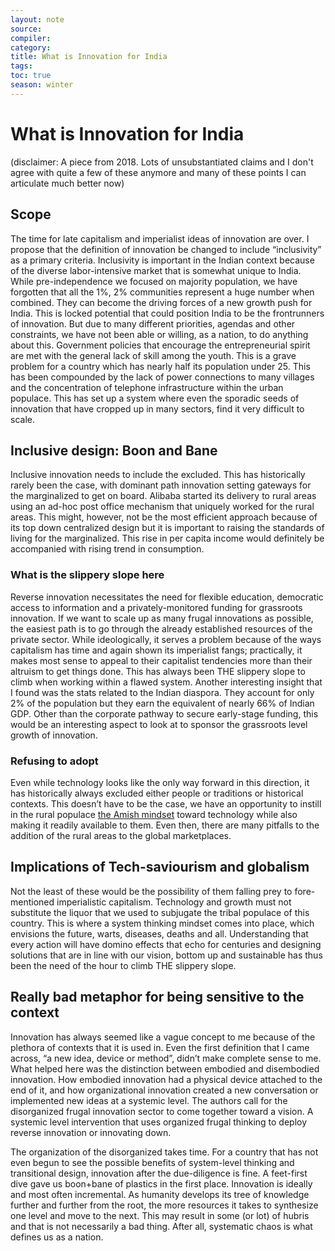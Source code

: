 ```yaml
---
layout: note
source:
compiler:
category:
title: What is Innovation for India
tags: 
toc: true
season: winter
---
```


# What is Innovation for India

(disclaimer: A piece from 2018. Lots of unsubstantiated claims and I don't agree with quite a few of these anymore and many of these points I can articulate much better now)

## Scope 

The time for late capitalism and imperialist ideas of innovation are over. I propose that the definition of innovation be changed to include “inclusivity” as a primary criteria. Inclusivity is important in the Indian context because of the diverse labor-intensive market that is somewhat unique to India. While pre-independence we focused on majority population, we have forgotten that all the 1%, 2% communities represent a huge number when combined. They can become the driving forces of a new growth push for India. This is locked potential that could position India to be the frontrunners of innovation. But due to many different priorities, agendas and other constraints, we have not been able or willing, as a nation, to do anything about this. Government policies that encourage the entrepreneurial spirit are met with the general lack of skill among the youth. This is a grave problem for a country which has nearly half its population under 25. This has been compounded by the lack of power connections to many villages and the concentration of telephone infrastructure within the urban populace. This has set up a system where even the sporadic seeds of innovation that have cropped up in many sectors, find it very difficult to scale.

## Inclusive design: Boon and Bane

Inclusive innovation needs to include the excluded. This has historically rarely been the case, with dominant path innovation setting gateways for the marginalized to get on board. Alibaba started its delivery to rural areas using an ad-hoc post office mechanism that uniquely worked for the rural areas. This might, however, not be the most efficient approach because of its top down centralized design but it is important to  raising the standards of living for the marginalized. This rise in per capita income would definitely be accompanied with rising trend in consumption.

### What is the slippery slope here

Reverse innovation necessitates the need for flexible education, democratic access to information and a privately-monitored funding for grassroots innovation. If we want to scale up as many frugal innovations as possible, the easiest path is to go through the already established resources of the private sector. While ideologically, it serves a problem because of the ways capitalism has time and again shown its imperialist fangs; practically, it makes most sense to appeal to their capitalist tendencies more than their altruism to get things done. This has always been THE slippery slope to climb when working within a flawed system. Another interesting insight that I found was the stats related to the Indian diaspora. They account for only 2% of the population but they earn the equivalent of nearly 66% of Indian GDP. Other than the corporate pathway to secure early-stage funding, this would be an interesting aspect to look at to sponsor the grassroots level growth of innovation.

### Refusing to adopt 

Even while technology looks like the only way forward in this direction, it has historically always excluded either people or traditions or historical contexts. This doesn’t have to be the case, we have an opportunity to instill in the rural populace [the Amish mindset](https://qz.com/1275194/the-amish-understand-a-life-changing-truth-about-technology-the-rest-of-us-dont/) toward technology while also making it readily available to them. Even then, there are many pitfalls to the addition of the rural areas to the global marketplaces. 

## Implications of Tech-saviourism and globalism

Not the least of these would be the possibility of them falling prey to fore-mentioned imperialistic capitalism. Technology and growth must not substitute the liquor that we used to subjugate the tribal populace of this country. This is where a system thinking mindset comes into place, which envisions the future, warts, diseases, deaths and all. Understanding that every action will have domino effects that echo for centuries and designing solutions that are in line with our vision, bottom up and sustainable has thus been the need of the hour to climb THE slippery slope.

## Really bad metaphor for being sensitive to the context

Innovation has always seemed like a vague concept to me because of the plethora of contexts that it is used in. Even the first definition that I came across, “a new idea, device or method”, didn’t make complete sense to me. What helped here was the distinction between embodied and disembodied innovation. How embodied innovation had a physical device attached to the end of it, and how organizational innovation created a new conversation or implemented new ideas at a systemic level. The authors call for the disorganized frugal innovation sector to come together toward a vision. A systemic level intervention that uses organized frugal thinking to deploy reverse innovation or innovating down.

The organization of the disorganized takes time. For a country that has not even begun to see the possible benefits of system-level thinking and transitional design, innovation after the due-diligence is fine. A feet-first dive gave us boon+bane of plastics in the first place. Innovation is ideally and most often incremental. As humanity develops its tree of knowledge further and further from the root, the more resources it takes to synthesize one level and move to the next. This may result in some (or lot) of hubris and that is not necessarily a bad thing. After all, systematic chaos is what defines us as a nation.